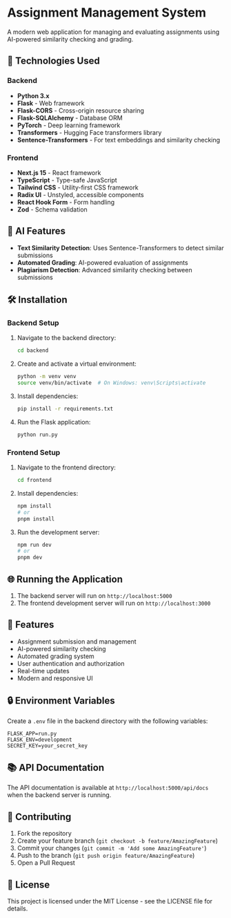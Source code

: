 # Assignment Management System

A modern web application for managing and evaluating assignments using AI-powered similarity checking and grading.

## 🚀 Technologies Used

### Backend
- **Python 3.x**
- **Flask** - Web framework
- **Flask-CORS** - Cross-origin resource sharing
- **Flask-SQLAlchemy** - Database ORM
- **PyTorch** - Deep learning framework
- **Transformers** - Hugging Face transformers library
- **Sentence-Transformers** - For text embeddings and similarity checking

### Frontend
- **Next.js 15** - React framework
- **TypeScript** - Type-safe JavaScript
- **Tailwind CSS** - Utility-first CSS framework
- **Radix UI** - Unstyled, accessible components
- **React Hook Form** - Form handling
- **Zod** - Schema validation

## 🤖 AI Features
- **Text Similarity Detection**: Uses Sentence-Transformers to detect similar submissions
- **Automated Grading**: AI-powered evaluation of assignments
- **Plagiarism Detection**: Advanced similarity checking between submissions

## 🛠️ Installation

### Backend Setup
1. Navigate to the backend directory:
   ```bash
   cd backend
   ```

2. Create and activate a virtual environment:
   ```bash
   python -m venv venv
   source venv/bin/activate  # On Windows: venv\Scripts\activate
   ```

3. Install dependencies:
   ```bash
   pip install -r requirements.txt
   ```

4. Run the Flask application:
   ```bash
   python run.py
   ```

### Frontend Setup
1. Navigate to the frontend directory:
   ```bash
   cd frontend
   ```

2. Install dependencies:
   ```bash
   npm install
   # or
   pnpm install
   ```

3. Run the development server:
   ```bash
   npm run dev
   # or
   pnpm dev
   ```

## 🌐 Running the Application
1. The backend server will run on `http://localhost:5000`
2. The frontend development server will run on `http://localhost:3000`

## 📝 Features
- Assignment submission and management
- AI-powered similarity checking
- Automated grading system
- User authentication and authorization
- Real-time updates
- Modern and responsive UI

## 🔒 Environment Variables
Create a `.env` file in the backend directory with the following variables:
```
FLASK_APP=run.py
FLASK_ENV=development
SECRET_KEY=your_secret_key
```

## 📚 API Documentation
The API documentation is available at `http://localhost:5000/api/docs` when the backend server is running.

## 🤝 Contributing
1. Fork the repository
2. Create your feature branch (`git checkout -b feature/AmazingFeature`)
3. Commit your changes (`git commit -m 'Add some AmazingFeature'`)
4. Push to the branch (`git push origin feature/AmazingFeature`)
5. Open a Pull Request

## 📄 License
This project is licensed under the MIT License - see the LICENSE file for details.
